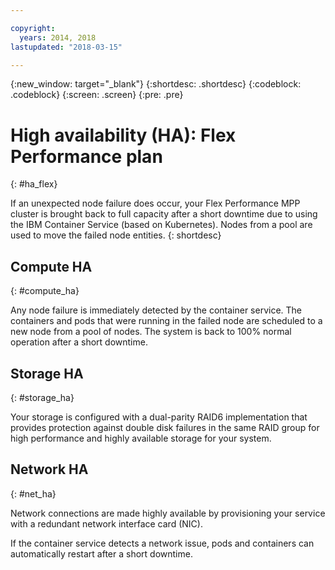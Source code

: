 ```yaml
---

copyright:
  years: 2014, 2018
lastupdated: "2018-03-15"

---
```


<!-- Attribute definitions --> 
{:new_window: target="_blank"}
{:shortdesc: .shortdesc}
{:codeblock: .codeblock}
{:screen: .screen}
{:pre: .pre}

# High availability (HA): Flex Performance plan
{: #ha_flex}

If an unexpected node failure does occur, your Flex Performance MPP cluster is brought back to full capacity after a short downtime due to using the IBM Container Service (based on Kubernetes). Nodes from a pool are used to move the failed node entities. 
{: shortdesc}

## Compute HA
{: #compute_ha}

Any node failure is immediately detected by the container service. The containers and pods that were running in the failed node are scheduled to a new node from a pool of nodes. The system is back to 100% normal operation after a short downtime.

## Storage HA
{: #storage_ha}

Your storage is configured with a dual-parity RAID6 implementation that provides protection against double disk failures in the same RAID group for high performance and highly available storage for your system.

## Network HA
{: #net_ha}

Network connections are made highly available by provisioning your service with a redundant network interface card (NIC). 

If the container service detects a network issue, pods and containers can automatically restart after a short downtime.
